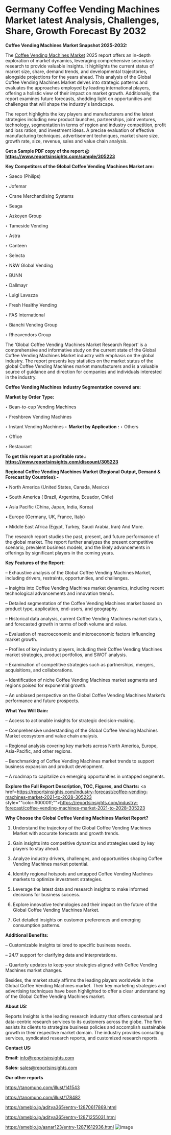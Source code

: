 # Germany Coffee Vending Machines Market latest Analysis, Challenges, Share, Growth Forecast By 2032

<strong>Coffee Vending Machines Market Snapshot 2025-2032:</strong>

The <a href=https://www.reportsinsights.com/sample/305223>Coffee Vending Machines Market</a> 2025 report offers an in-depth exploration of market dynamics, leveraging comprehensive secondary research to provide valuable insights. It highlights the current status of market size, share, demand trends, and developmental trajectories, alongside projections for the years ahead. This analysis of the Global Coffee Vending Machines Market delves into strategic patterns and evaluates the approaches employed by leading international players, offering a holistic view of their impact on market growth. Additionally, the report examines future forecasts, shedding light on opportunities and challenges that will shape the industry's landscape.

The report highlights the key players and manufacturers and the latest strategies including new product launches, partnerships, joint ventures, technology, segmentation in terms of region and industry competition, profit and loss ration, and investment ideas. A precise evaluation of effective manufacturing techniques, advertisement techniques, market share size, growth rate, size, revenue, sales and value chain analysis.

<strong>Get a Sample PDF copy of the report @ <a href=https://www.reportsinsights.com/sample/305223 style=color:#0000ff;>https://www.reportsinsights.com/sample/305223</a></strong>

<strong>Key Competitors of the Global Coffee Vending Machines Market are:</strong>

‣ Saeco (Philips)

‣ Jofemar

‣ Crane Merchandising Systems

‣ Seaga

‣ Azkoyen Group

‣ Tameside Vending

‣ Astra

‣ Canteen

‣ Selecta

‣ N&W Global Vending

‣ BUNN

‣ Dallmayr

‣ Luigi Lavazza

‣ Fresh Healthy Vending

‣ FAS International

‣ Bianchi Vending Group

‣ Rheavendors Group

The ‘Global Coffee Vending Machines Market Research Report’ is a comprehensive and informative study on the current state of the Global Coffee Vending Machines Market industry with emphasis on the global industry. The report presents key statistics on the market status of the global Coffee Vending Machines market manufacturers and is a valuable source of guidance and direction for companies and individuals interested in the industry.

<strong>Coffee Vending Machines Industry Segmentation covered are:</strong>

<strong>Market by Order Type: </strong>

‣ Bean-to-cup Vending Machines

‣ Freshbrew Vending Machines

‣ Instant Vending Machines
‣ 
<strong>Market by Application :</strong>
‣ Others

‣ Office

‣ Restaurant

<strong>To get this report at a profitable rate.: <a href=https://www.reportsinsights.com/discount/305223 style=color:#0000ff;>https://www.reportsinsights.com/discount/305223</a></strong>

<strong>Regional Coffee Vending Machines Market (Regional Output, Demand &amp; Forecast by Countries):-</strong>

• North America (United States, Canada, Mexico)

• South America ( Brazil, Argentina, Ecuador, Chile)

• Asia Pacific (China, Japan, India, Korea)

• Europe (Germany, UK, France, Italy)

• Middle East Africa (Egypt, Turkey, Saudi Arabia, Iran) And More.

The research report studies the past, present, and future performance of the global market. The report further analyzes the present competitive scenario, prevalent business models, and the likely advancements in offerings by significant players in the coming years.

<strong>Key Features of the Report:</strong>

– Exhaustive analysis of the Global Coffee Vending Machines Market, including drivers, restraints, opportunities, and challenges.

– Insights into Coffee Vending Machines market dynamics, including recent technological advancements and innovation trends.

– Detailed segmentation of the Coffee Vending Machines market based on product type, application, end-users, and geography.

– Historical data analysis, current Coffee Vending Machines market status, and forecasted growth in terms of both volume and value.

– Evaluation of macroeconomic and microeconomic factors influencing market growth.

– Profiles of key industry players, including their Coffee Vending Machines market strategies, product portfolios, and SWOT analysis.

– Examination of competitive strategies such as partnerships, mergers, acquisitions, and collaborations.

– Identification of niche Coffee Vending Machines market segments and regions poised for exponential growth.

– An unbiased perspective on the Global Coffee Vending Machines Market’s performance and future prospects.

<strong>What You Will Gain:</strong>

– Access to actionable insights for strategic decision-making.

– Comprehensive understanding of the Global Coffee Vending Machines Market ecosystem and value chain analysis.

– Regional analysis covering key markets across North America, Europe, Asia-Pacific, and other regions.

– Benchmarking of Coffee Vending Machines market trends to support business expansion and product development.

– A roadmap to capitalize on emerging opportunities in untapped segments.

<strong>Explore the Full Report Description, TOC, Figures, and Charts:</strong>
<a href=https://reportsinsights.com/industry-forecast/coffee-vending-machines-market-2021-to-2028-305223 style=""color:#0000ff;"">https://reportsinsights.com/industry-forecast/coffee-vending-machines-market-2021-to-2028-305223</a>

<strong>Why Choose the Global Coffee Vending Machines Market Report?</strong>

1. Understand the trajectory of the Global Coffee Vending Machines Market with accurate forecasts and growth trends.

2. Gain insights into competitive dynamics and strategies used by key players to stay ahead.

3. Analyze industry drivers, challenges, and opportunities shaping Coffee Vending Machines market potential.

4. Identify regional hotspots and untapped Coffee Vending Machines markets to optimize investment strategies.

5. Leverage the latest data and research insights to make informed decisions for business success.

6. Explore innovative technologies and their impact on the future of the Global Coffee Vending Machines Market.

7. Get detailed insights on customer preferences and emerging consumption patterns.

<strong>Additional Benefits:</strong>

– Customizable insights tailored to specific business needs.

– 24/7 support for clarifying data and interpretations.

– Quarterly updates to keep your strategies aligned with Coffee Vending Machines market changes.

Besides, the market study affirms the leading players worldwide in the Global Coffee Vending Machines market. Their key marketing strategies and advertising techniques have been highlighted to offer a clear understanding of the Global Coffee Vending Machines market.

<strong><strong>About US</strong>:</strong>

Reports Insights is the leading research industry that offers contextual and data-centric research services to its customers across the globe. The firm assists its clients to strategize business policies and accomplish sustainable growth in their respective market domain. The industry provides consulting services, syndicated research reports, and customized research reports.

<strong>Contact US:</strong>

<p class=><b>Email:</b> <a href=mailto:info@reportsinsights.com>info@reportsinsights.com</a></p>
<p class=><b>Sales:</b> <a href=mailto:sales@reportsinsights.com>sales@reportsinsights.com</a></p>

<strong>Our other reports</strong>

<a href=https://tanomuno.com/illust/141543>https://tanomuno.com/illust/141543</a>

<a href=https://tanomuno.com/illust/178482>https://tanomuno.com/illust/178482</a>

<a href=https://ameblo.jp/aditya365/entry-12870617869.html>https://ameblo.jp/aditya365/entry-12870617869.html</a>

<a href=https://ameblo.jp/aditya365/entry-12871255031.html>https://ameblo.jp/aditya365/entry-12871255031.html</a>

<a href=https://ameblo.jp/aanar123/entry-12871612936.html>https://ameblo.jp/aanar123/entry-12871612936.html</a>
![image](https://github.com/user-attachments/assets/76c49d74-43c7-4901-9aff-42c06244c208)
